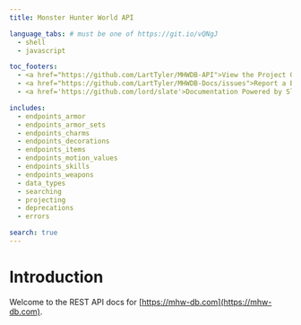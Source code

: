 ```yaml
---
title: Monster Hunter World API

language_tabs: # must be one of https://git.io/vQNgJ
  - shell
  - javascript

toc_footers:
  - <a href="https://github.com/LartTyler/MHWDB-API">View the Project On GitHub</a>
  - <a href="https://github.com/LartTyler/MHWDB-Docs/issues">Report a Bug / Request a Feature</a>
  - <a href='https://github.com/lord/slate'>Documentation Powered by Slate</a>

includes:
  - endpoints_armor
  - endpoints_armor_sets
  - endpoints_charms
  - endpoints_decorations
  - endpoints_items
  - endpoints_motion_values
  - endpoints_skills
  - endpoints_weapons
  - data_types
  - searching
  - projecting
  - deprecations
  - errors

search: true
---
```


# Introduction
Welcome to the REST API docs for [https://mhw-db.com](https://mhw-db.com).